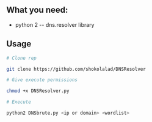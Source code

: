 ## What you need:

- python 2
-- dns.resolver library

## Usage

```bash
# Clone rep

git clone https://github.com/shokolalad/DNSResolver

# Give execute permissions

chmod +x DNSResolver.py

# Execute

python2 DNSbrute.py <ip or domain> <wordlist>
```

